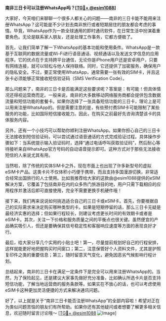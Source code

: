 **南非三日卡可以注册WhatsApp吗？[[TG💪+ @esim1088](https://t.me/s/esim1088)]**

大家好，今天咱们来聊聊一个很多人都关心的问题——南非的三日卡能不能用来注册WhatsApp？这可能是不少计划去南非旅行或者短期居住的朋友都会考虑的事情。毕竟，WhatsApp作为一款全球通用的即时通讯软件，在日常生活中扮演着重要角色。无论是联系家人朋友，还是处理工作事务，它都方便极了。

首先，让我们简单了解一下WhatsApp的基本功能和使用条件。WhatsApp是一款基于互联网的数据流量或Wi-Fi进行语音通话、视频通话以及发送文字信息的应用程序。它的优点在于支持跨平台通信，无论你是iPhone用户还是安卓用户，只要有网络连接，就可以轻松与他人保持联络。同时，它还提供了加密服务，确保用户的隐私安全。不过，要正常使用WhatsApp，通常需要一张有效的SIM卡，并且这张卡必须能够正常接收短信验证码（SMS Verification Code）。

那么问题来了，南非的三日卡是否能满足这些要求呢？答案是：有可能！但具体情况还得视运营商而定。一般来说，南非的大多数移动网络服务商都会提供包含数据流量和短信功能的套餐卡。如果你选择了一张具备短信功能的三日卡，理论上是可以用来注册WhatsApp的。但是需要注意的是，有些预付费SIM卡可能限制了某些服务的功能，比如国际短信接收能力。因此，在购买之前最好先咨询清楚该卡的具体服务内容。

另外，还有一个小技巧可以帮助你顺利注册WhatsApp。如果你担心自己的三日卡无法接收到短信验证码，可以尝试通过语音通话的方式完成验证过程。具体操作步骤如下：当系统提示输入验证码时，选择“通过电话呼叫获取验证码”，然后耐心等待接听来自WhatsApp官方号码的自动语音提示即可。这种方式对于那些无法接收短信的人来说尤其有用。

当然啦，除了传统的实体SIM卡之外，现在市面上也出现了许多新型号的虚拟eSIM卡产品。这类卡片不仅体积小巧便于携带，而且支持多国漫游切换，非常适合经常出国旅行的人士使用。比如我推荐给大家的这款由@esim1088提供的eSIM解决方案，它覆盖了包括南非在内的众多热门旅游目的地，用户只需下载相应的应用程序并激活后即可直接使用，完全不需要更换手机硬件哦！

接下来，我们再来说说如何挑选适合自己的三日卡或eSIM卡。首先，你要根据自己的实际需求来决定购买哪种类型的卡。如果是短期停留的话，那么三日卡无疑是最经济实惠的选择；但如果行程较长，则建议考虑更长时间的有效期卡或者是eSIM卡。其次，关注一下价格和服务质量之间的平衡点也很关键。虽然便宜的产品确实吸引人，但还是要确保其信号稳定性和客服响应速度等方面的表现良好才行。

最后，给大家分享几个实用的小贴士吧！第一，尽量提前规划好自己的行程安排，这样就能更好地把握购买时间窗口；第二，注意保管好个人资料文件，尤其是护照复印件之类的重要信息；第三，随时留意天气变化，避免因恶劣气候影响行程计划。

总结起来，南非的三日卡在满足一定条件下是完全可以用来注册WhatsApp的。当然，为了保险起见，还是建议大家事先做好充分准备，比如确认所选卡片是否支持短信功能，了解当地运营商的服务条款等。如果实在不放心的话，也可以考虑使用eSIM卡这种更加灵活便捷的方式来解决通讯问题。

好了，以上就是关于“南非三日卡能否注册WhatsApp”的全部内容啦！希望对正在为类似问题苦恼的朋友们有所帮助。如果你还有其他疑问或者想要了解更多相关信息，欢迎随时留言讨论哦～ [[TG💪+ @esim1088](https://t.me/s/esim1088) ![Image](https://i.postimg.cc/4NQfJmqS/Snipaste-2025-05-13-00-14-12.png)]